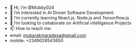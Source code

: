 - 👋 Hi, I’m @Mubby024
- 👀 I’m interested in AI Driven Software Development.
- 🌱 I’m currently learning React.js, Node.js and Tensorflow.js
- 💞️ I’m looking to collaborate on Artificial intelligence Projects
- 📫 How to reach me:
- email: mubarakmaradesa@gmail.com
- mobile: +2349028543650

<!---
Mubby024/Mubby024 is a ✨ special ✨ repository because its `README.md` (this file) appears on your GitHub profile.
You can click the Preview link to take a look at your changes.
--->
